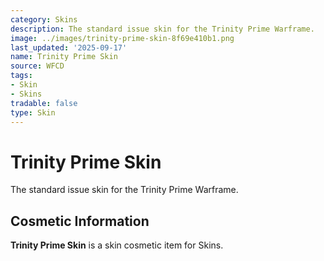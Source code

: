 ```yaml
---
category: Skins
description: The standard issue skin for the Trinity Prime Warframe.
image: ../images/trinity-prime-skin-8f69e410b1.png
last_updated: '2025-09-17'
name: Trinity Prime Skin
source: WFCD
tags:
- Skin
- Skins
tradable: false
type: Skin
---
```


# Trinity Prime Skin

The standard issue skin for the Trinity Prime Warframe.

## Cosmetic Information

**Trinity Prime Skin** is a skin cosmetic item for Skins.

